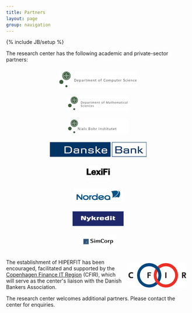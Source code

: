 ```yaml
---
title: Partners
layout: page
group: navigation
---
```

{% include JB/setup %}

The research center has the following academic and private-sector
partners:

<div class="row-fluid">
  <div class="span4" align="center" style="padding:10px;"><a href="http://di.ku.dk"><img alt="diku" src="images/partnerlogos/diku.png"/></a></div>
  <div class="span4" align="center" style="padding:10px;"><a href="http://math.ku.dk"><img alt="imf" src="images/partnerlogos/imf.png"/></a></div>
  <div class="span4" align="center" style="padding:10px;"><a href="http://www.nbi.ku.dk/"><img alt="nbi" src="images/partnerlogos/nbi.png"/></a></div>
</div>
  
<div class="row-fluid">
  <div class="span4" align="center" style="padding:10px;"><a href="http://danskebank.dk"><img alt="danskebank" src="images/partnerlogos/danskebank.png"/></a></div>
  <div class="span4" align="center" style="padding:10px;"><a href="http://lexifi.com"><img alt="lexifi" src="images/partnerlogos/lexifi.png"/></a></div>
  <div class="span4" align="center" style="padding:10px;"><a href="http://nordea.dk"><img alt="nordea" src="images/partnerlogos/nordea.png"/></a></div>
</div>
  
<div class="row-fluid">
  <div class="span4" align="center" style="padding:10px;"><a href="http://nykredit.dk"><img alt="nykredit" src="images/partnerlogos/nykredit.png"/></a></div>
  <div class="span4" align="center" style="padding:10px;"><a href="http://simcorp.com"><img alt="simcorp" src="images/partnerlogos/simcorp.png"/></a></div>
</div>
  
<a href="http://www.cfir.dk"><img style="margin:10px; float: right;" alt="CFIR" src="images/partnerlogos/cfir.gif"/></a>

The establishment of HIPERFIT has been encouraged, facilitated and
supported by the [Copenhagen Finance IT Region](http://www.cfir.dk)
(CFIR), which will serve as the center's liaison with the Danish
Bankers Association.

The research center welcomes additional partners. Please contact the
center for enquiries.